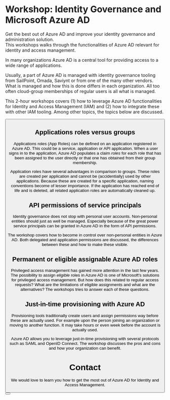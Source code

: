 # Workshop: Identity Governance and Microsoft Azure AD

Get the best out of Azure AD and improve your identity governance and administration solution.  
This workshops walks through the functionalities of Azure AD relevant for identity and access management.

In many organizations Azure AD is a central tool for providing access to a wide range of applications.

Usually, a part of Azure AD is managed with identity governance tooling from SailPoint, Omada, Saviynt or from one of the many other vendors. What is managed and how this is done differs in each organization. All too often cloud-group memberships of regular users is all what is managed.

This 2-hour workshops covers (1) how to leverage Azure AD functionalities for Identity and Access Management (IAM) and (2) how to integrate these with other IAM tooling. Among other topics, the topics below are discussed.

<Button title="Reach out to learn more" />

## Applications roles versus groups

Applications roles (App Roles) can be defined on an application registered in Azure AD. This could be a service, application or API application. When a user signs in to the application, Azure AD populates a claim _roles_ for each role that has been assigned to the user directly or that one has obtained from their group membership.

Application roles have several advantages in comparison to groups. These roles are created per application and cannot be (accidentially) used by other applications. Because these are created for a specific application, naming conventions become of lesser importance. If the application has reached end of life and is deleted, all related application roles are automatically cleaned up.

## API permissions of service principals

Identity governance does not stop with personal user accounts. Non-personal entities should just as well be managed. Especially because of the great power service principals can be granted in Azure AD in the form of API permissions.

The workshop covers how to become in control over non-personal entities in Azure AD. Both delegated and application permissions are discussed, the differences between these and how to make these visible.

## Permanent or eligible assignable Azure AD roles

Privileged access management has gained more attention in the last few years. The possibility to assign _eligible_ roles in Azure AD is one of Microsoft's solutions for privileged access management. But how does this related to regular access requests? What are the limitations of eligible assignments and what are the alternatives? The workshops tries to answer each of these questions.

## Just-in-time provisioning with Azure AD

Provisioning tools traditionally create users and assign permissions way before these are actually used. For example upon the person joining an organization or moving to another function. It may take hours or even week before the account is actually used.

Azure AD allows you to leverage just-in-time provisioning with several protocols such as SAML and OpenID Connect. The workshop discusses the pros and cons and how your organization can benefit.

# Contact

We would love to learn you how to get the most out of Azure AD for Identity and Access Management.

<Button title="Reach out to learn more" />